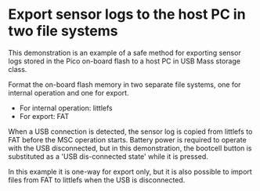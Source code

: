 # Export sensor logs to the host PC in two file systems

This demonstration is an example of a safe method for exporting sensor logs stored in the Pico on-board flash to a host PC in USB Mass storage class.

Format the on-board flash memory in two separate file systems, one for internal operation and one for export.

- For internal operation: littlefs
- For export: FAT

When a USB connection is detected, the sensor log is copied from littlefs to FAT before the MSC operation starts.
Battery power is required to operate with the USB disconnected, but in this demonstration, the bootcell button is substituted as a 'USB dis-connected state' while it is pressed.

In this example it is one-way for export only, but it is also possible to import files from FAT to littlefs when the USB is disconnected.
